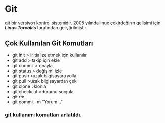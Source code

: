 # Git 
git bir versiyon kontrol sistemidir.
2005 yılında linux çekirdeğinin gelişimi için ***Linus Torvalds*** tarafından geliştirilmiştir.

## Çok Kullanılan Git Komutları 

* git init > initialize etmek için kullanılır
* git add > takip için ekle
* git commit > onayla
* git status  > değişimi izle 
* git push  >uzak bilgisayara yolla
* git pull  >uzak bilgisayardan çek
* git clone >klonla
* git checkout >durumu sorgula 
* git rm
* git commit -m "Yorum..."
### git kullanımı komutları anlatıldı.
